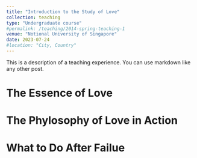 ```yaml
---
title: "Introduction to the Study of Love"
collection: teaching
type: "Undergraduate course"
#permalink: /teaching/2014-spring-teaching-1
venue: "Notional University of Singapore"
date: 2023-07-24
#location: "City, Country"
---
```


This is a description of a teaching experience. You can use markdown like any other post.

The Essence of Love
======

The Phylosophy of Love in Action
======

What to Do After Failue
======
